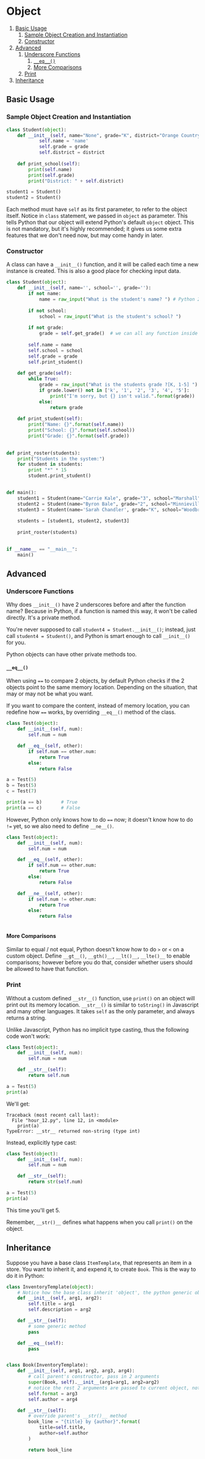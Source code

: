 # Object

1. [Basic Usage](#basic-usage)
	1. [Sample Object Creation and Instantiation](#sample-object-creation-and-instantiation)
	2. [Constructor](#constructor)
2. [Advanced](#advanced)
	1. [Underscore Functions](#underscore-functions)
		1. [`__eq__()`](#`__eq__()`)
		2. [More Comparisons](#more-comparisons)
	2. [Print](#print)
3. [Inheritance](#inheritance)

## Basic Usage

### Sample Object Creation and Instantiation

```python
class Student(object):
    def __init__(self, name="None", grade="K", district="Orange Country"):
            self.name = 'name'
            self.grade = grade
            self.district = district
    
    def print_school(self):
        print(self.name)
        print(self.grade)
        print("District: " + self.district)

student1 = Student()
student2 = Student()
```

Each method must have `self` as its first parameter, to refer to the object itself. Notice in `class` statement, we passed in `object` as parameter. This tells Python that our object will extend Python's default `object` object. This is not mandatory, but it's highly recommended; it gives us some extra features that we don't need now, but may come handy in later.

### Constructor

A class can have a `__init__()` function, and it will be called each time a new instance is created. This is also a good place for checking input data.

```python
class Student(object):
    def __init__(self, name='', school='', grade=''):
        if not name:
            name = raw_input("What is the student's name? ") # Python 2 uses raw_input, same as input() in Python 3
        
        if not school:
            school = raw_input("What is the student's school? ")
        
        if not grade:
            grade = self.get_grade()  # we can all any function inside __init__(), since init is also just another function
            
        self.name = name
        self.school = school
        self.grade = grade
        self.print_student()
        
    def get_grade(self):
        while True:
            grade = raw_input("What is the students grade ?[K, 1-5] ")
            if grade.lower() not in ['k', '1', '2', '3', '4', '5']:
                print("I'm sorry, but {} isn't valid.".format(grade))
            else:
                return grade
    
    def print_student(self):
        print("Name: {}".format(self.name))
        print("School: {}".format(self.school))
        print("Grade: {}".format(self.grade))
        
        
def print_roster(students):
    print("Students in the system:")
    for student in students:
        print "*" * 15
        student.print_student()
        

def main():
    student1 = Student(name="Carrie Kale", grade="3", school="Marshall")
    student2 = Student(name="Byron Bale", grade="2", school="Minnieville")
    student3 = Student(name='Sarah Chandler', grade="K", school="Woodbridge")
    
    students = [student1, student2, student3]
    
    print_roster(students)
    

if __name__ == "__main__":
    main()
```

## Advanced

### Underscore Functions

Why does `__init__()` have 2 underscores before and after the function name? Because in Python, if a function is named this way, it won't be called directly. It's a private method.

You're never supposed to call `student4 = Student.__init__()`; instead, just call `student4 = Student()`, and Python is smart enough to call `__init__()` for you.

Python objects can have other private methods too.

#### `__eq__()`

When using `==` to compare 2 objects, by default Python checks if the 2 objects point to the same memory location. Depending on the situation, that may or may not be what you want. 

If you want to compare the content, instead of memory location, you can redefine how `==` works, by overriding `__eq__()` method of the class.

```python
class Test(object):
    def __init__(self, num):
        self.num = num

    def __eq__(self, other):
        if self.num == other.num:
            return True
        else:
            return False

a = Test(5)
b = Test(5)
c = Test(7)

print(a == b)       # True
print(a == c)       # False
```

However, Python only knows how to do `==` now; it doesn't know how to do `!=` yet, so we also need to define `__ne__()`.

```python
class Test(object):
    def __init__(self, num):
        self.num = num

    def __eq__(self, other):
        if self.num == other.num:
            return True
        else:
            return False

    def __ne__(self, other):
        if self.num != other.num:
            return True
        else:
            return False
            
```

#### More Comparisons

Similar to equal / not equal, Python doesn't know how to do `>` or `<` on a custom object. Define `__gt__()`, `__gth()__`, `__lt()__`, `__lte()__` to enable comparisons; however before you do that, consider whether users should be allowed to have that function.

### Print

Without a custom defined `__str__()` function, use `print()` on an object will print out its memory location. `__str__()` is similar to `toString()` in Javascript and many other languages. It takes `self` as the only parameter, and always returns a string.

Unlike Javascript, Python has no implicit type casting, thus the following code won't work:

```python
class Test(object):
    def __init__(self, num):
        self.num = num

    def __str__(self):
        return self.num

a = Test(5)
print(a)
```

We'll get:

```
Traceback (most recent call last):
  File "hour_12.py", line 12, in <module>
    print(a)
TypeError: __str__ returned non-string (type int)
```

Instead, explicitly type cast:

```python
class Test(object):
    def __init__(self, num):
        self.num = num

    def __str__(self):
        return str(self.num)

a = Test(5)
print(a)
```

This time you'll get 5.

Remember, `__str()__` defines what happens when you call `print()` on the object.

## Inheritance

Suppose you have a base class `ItemTemplate`, that represents an item in a store. You want to inherit it, and expend it, to create `Book`. This is the way to do it in Python:

```python
class InventoryTemplate(object):
    # Notice how the base class inherit 'object', the python generic object class.
    def __init__(self, arg1, arg2):
        self.title = arg1
        self.description = arg2

    def __str__(self):
        # some generic method
        pass

    def __eq__(self):
        pass


class Book(InventoryTemplate):
    def __init__(self, arg1, arg2, arg3, arg4):
        # call parent's constructor, pass in 2 arguments
        super(Book, self).__init__(arg1=arg1, arg2=arg2)
        # notice the rest 2 arguments are passed to current object, not parent
        self.format = arg3
        self.author = arg4

    def __str__(self):
        # override parent's __str()__ method
        book_line = "{title} by {author}".format(
            title=self.title,
            author=self.author
        )

        return book_line
```

